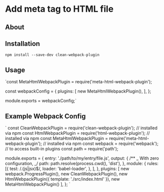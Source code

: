 # Add meta tag to HTML file

## About

## Installation

`npm install --save-dev clean-webpack-plugin`

## Usage

`const MetaHtmlWebpackPlugin = require('meta-html-webpack-plugin');

const webpackConfig = {
plugins: [
new MetaHtmlWebpackPlugin(),
],
};

module.exports = webpackConfig;`

## Example Webpack Config

`
const CleanWebpackPlugin = require('clean-webpack-plugin'); // installed via npm
const HtmlWebpackPlugin = require('html-webpack-plugin'); // installed via npm
const MetaHtmlWebpackPlugin = require('meta-html-webpack-plugin'); // installed via npm
const webpack = require('webpack'); // to access built-in plugins
const path = require('path');

module.exports = {
entry: './path/to/my/entry/file.js',
output: {
/\*\*
_ With zero configuration,
_/
path: path.resolve(process.cwd(), 'dist'),
},
module: {
rules: [{
test: /\.(js|jsx)$/,
loader: 'babel-loader',
}, ],
},
plugins: [
new webpack.ProgressPlugin(),
new CleanWebpackPlugin(),
new HtmlWebpackPlugin({
template: './src/index.html'
}),
new MetaHtmlWebpackPlugin()
],
};
`
